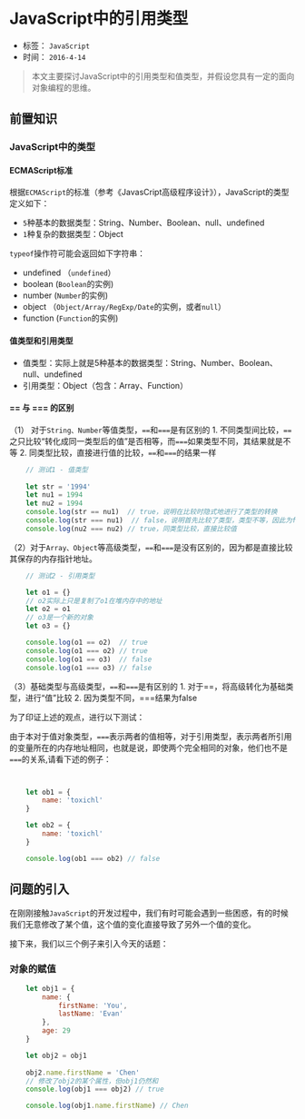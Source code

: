 # JavaScript中的引用类型
- 标签： `JavaScript`
- 时间： `2016-4-14`

> 本文主要探讨JavaScript中的引用类型和值类型，并假设您具有一定的面向对象编程的思维。

## 前置知识

### JavaScript中的类型

#### ECMAScript标准

根据`ECMAScript`的标准（参考《JavasCript高级程序设计》），JavaScript的类型定义如下：

- `5`种基本的数据类型：String、Number、Boolean、null、undefined
- `1`种复杂的数据类型：Object

`typeof`操作符可能会返回如下字符串：

- undefined  （`undefined`）
- boolean  (`Boolean`的实例)
- number  (`Number`的实例)
- object （`Object/Array/RegExp/Date`的实例，或者`null`）
- function    (`Function`的实例)


#### 值类型和引用类型 

- 值类型：实际上就是5种基本的数据类型：String、Number、Boolean、null、undefined
- 引用类型：Object（包含：Array、Function）

#### == 与 === 的区别

（1） 对于`String、Number`等值类型，`==`和`===`是有区别的
	1. 不同类型间比较，`==`之只比较“转化成同一类型后的值”是否相等，而`===`如果类型不同，其结果就是不等
	2. 同类型比较，直接进行值的比较，`==`和`===`的结果一样
	
```js
    // 测试1 - 值类型
    
    let str = '1994'
    let nu1 = 1994
    let nu2 = 1994
    console.log(str == nu1)  // true，说明在比较时隐式地进行了类型的转换
    console.log(str === nu1)  // false，说明首先比较了类型，类型不等，因此为false
    console.log(nu2 === nu2) // true，同类型比较，直接比较值
```

（2）对于`Array、Object`等高级类型，`==`和`===`是没有区别的，因为都是直接比较其保存的内存指针地址。

```js
    // 测试2 - 引用类型

    let o1 = {}
    // o2实际上只是复制了o1在堆内存中的地址
    let o2 = o1
    // o3是一个新的对象
    let o3 = {}

    console.log(o1 == o2)  // true
    console.log(o1 === o2) // true
    console.log(o1 == o3)  // false
    console.log(o1 === o3) // false
```



（3）基础类型与高级类型，`==`和`===`是有区别的
	1. 对于==，将高级转化为基础类型，进行“值”比较
	2. 因为类型不同，===结果为false
	
为了印证上述的观点，进行以下测试：






由于本对于值对象类型，`===`表示两者的值相等，对于引用类型，表示两者所引用的变量所在的内存地址相同，也就是说，即使两个完全相同的对象，他们也不是`===`的关系,请看下述的例子：

```js


    let ob1 = {
        name: 'toxichl'
    }

    let ob2 = {
        name: 'toxichl'
    }

    console.log(ob1 === ob2) // false
```


## 问题的引入

在刚刚接触`JavaScript`的开发过程中，我们有时可能会遇到一些困惑，有的时候我们无意修改了某个值，这个值的变化直接导致了另外一个值的变化。

接下来，我们以三个例子来引入今天的话题：

### 对象的赋值
```js
    let obj1 = {
        name: {
            firstName: 'You',
            lastName: 'Evan'
        },
        age: 29
    }

    let obj2 = obj1
	
    obj2.name.firstName = 'Chen'
	// 修改了obj2的某个属性，但obj1仍然和
    console.log(obj1 === obj2) // true

    console.log(obj1.name.firstName) // Chen
```

